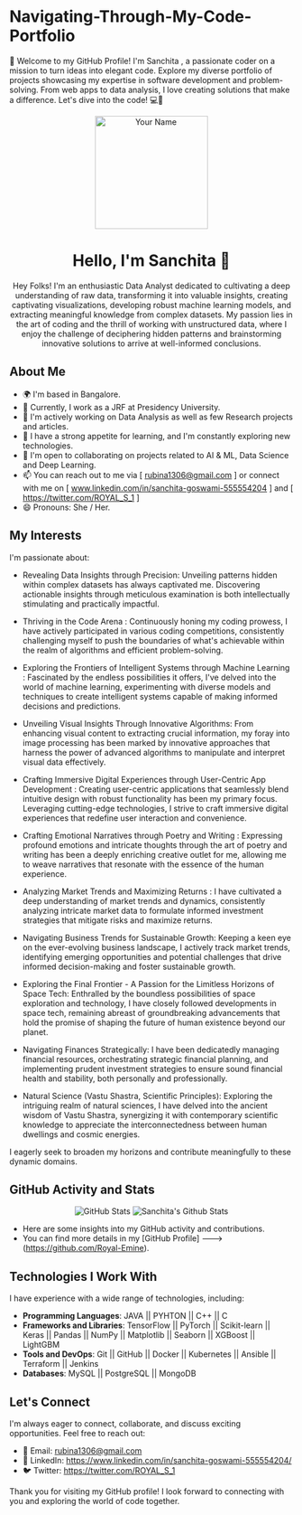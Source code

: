 # Navigating-Through-My-Code-Portfolio
👋 Welcome to my GitHub Profile! I'm Sanchita , a passionate coder on a mission to turn ideas into elegant code. Explore my diverse portfolio of projects showcasing my expertise in software development and problem-solving. From web apps to data analysis, I love creating solutions that make a difference. Let's dive into the code! 💻🚀
<!-- Header Section -->
<p align="center">
  <img src="https://avatars.githubusercontent.com/u/112507451?v=4" alt="Your Name" width="200" height="200">
</p>

<h1 align="center">Hello, I'm Sanchita 👋</h1>

<p align="center">
  Hey Folks! I'm an enthusiastic Data Analyst dedicated to cultivating a deep understanding of raw data, transforming it into valuable insights, creating captivating visualizations, developing robust machine learning models, and extracting meaningful knowledge from complex datasets. My passion lies in the art of coding and the thrill of working with unstructured data, where I enjoy the challenge of deciphering hidden patterns and brainstorming innovative solutions to arrive at well-informed conclusions.
</p>

<!-- About Me Section -->
## About Me

- 🌍 I'm based in Bangalore.
- 💼 Currently, I work as a JRF at Presidency University.
- 🔭 I'm actively working on Data Analysis as well as few Research projects and articles.
- 🌱 I have a strong appetite for learning, and I'm constantly exploring new technologies.
- 👯 I'm open to collaborating on projects related to AI & ML, Data Science and Deep Learning.
- 📫 You can reach out to me via [ rubina1306@gmail.com ] or connect with me on [ www.linkedin.com/in/sanchita-goswami-555554204 ] and [ https://twitter.com/ROYAL_S_1 ]
- 😄 Pronouns: She / Her.

<!-- Interests Section ---->
## My Interests

I'm passionate about:

- Revealing Data Insights through Precision: Unveiling patterns hidden within complex datasets has always captivated me. Discovering actionable insights through meticulous examination is both intellectually stimulating and practically impactful.

- Thriving in the Code Arena : Continuously honing my coding prowess, I have actively participated in various coding competitions, consistently challenging myself to push the boundaries of what's achievable within the realm of algorithms and efficient problem-solving.

- Exploring the Frontiers of Intelligent Systems through Machine Learning : Fascinated by the endless possibilities it offers, I've delved into the world of machine learning, experimenting with diverse models and techniques to create intelligent systems capable of making informed decisions and predictions.

- Unveiling Visual Insights Through Innovative Algorithms: From enhancing visual content to extracting crucial information, my foray into image processing has been marked by innovative approaches that harness the power of advanced algorithms to manipulate and interpret visual data effectively.

- Crafting Immersive Digital Experiences through User-Centric App Development : Creating user-centric applications that seamlessly blend intuitive design with robust functionality has been my primary focus. Leveraging cutting-edge technologies, I strive to craft immersive digital experiences that redefine user interaction and convenience.

- Crafting Emotional Narratives through Poetry and Writing : Expressing profound emotions and intricate thoughts through the art of poetry and writing has been a deeply enriching creative outlet for me, allowing me to weave narratives that resonate with the essence of the human experience.

- Analyzing Market Trends and Maximizing Returns : I have cultivated a deep understanding of market trends and dynamics, consistently analyzing intricate market data to formulate informed investment strategies that mitigate risks and maximize returns.

- Navigating Business Trends for Sustainable Growth: Keeping a keen eye on the ever-evolving business landscape, I actively track market trends, identifying emerging opportunities and potential challenges that drive informed decision-making and foster sustainable growth.

- Exploring the Final Frontier - A Passion for the Limitless Horizons of Space Tech: Enthralled by the boundless possibilities of space exploration and technology, I have closely followed developments in space tech, remaining abreast of groundbreaking advancements that hold the promise of shaping the future of human existence beyond our planet.

- Navigating Finances Strategically: I have been dedicatedly managing financial resources, orchestrating strategic financial planning, and implementing prudent investment strategies to ensure sound financial health and stability, both personally and professionally.

- Natural Science (Vastu Shastra, Scientific Principles): Exploring the intriguing realm of natural sciences, I have delved into the ancient wisdom of Vastu Shastra, synergizing it with contemporary scientific knowledge to appreciate the interconnectedness between human dwellings and cosmic energies.

I eagerly seek to broaden my horizons and contribute meaningfully to these dynamic domains.

<!-- GitHub Stats Section -->
## GitHub Activity and Stats

<p align="center">
  <img src="https://github-readme-stats.vercel.app/api?username=Royal-Emine&theme=merko&show_icons=true&hide_border=false&count_private=true" alt="GitHub Stats">
  <img src="https://github-readme-streak-stats.herokuapp.com/?user=Royal-Emine&theme=merko&hide_border=false" alt="Sanchita's Github Stats ">
</p>

- Here are some insights into my GitHub activity and contributions.
- You can find more details in my [GitHub Profile] ---> (https://github.com/Royal-Emine).

<!-- Top Projects Section 
## Top Projects

Here are some of my noteworthy projects:

1. [Project Name 1](Link to Project 1)
   - Description: Provide a brief description of the project.
   - Technologies Used: List the technologies, libraries, and languages used.
   - Achievements: Mention any notable accomplishments or impact.
   
2. [Project Name 2](Link to Project 2)
   - Description: Describe the project's purpose and functionality.
   - Technologies Used: Enumerate the technologies applied.
   - Contributions: Highlight your role and contributions.
   
3. [Project Name 3](Link to Project 3)
   - Description: Explain the project's significance and goals.
   - Tech Stack: Specify the technology stack employed.
   - Outcomes: Share any results, feedback, or lessons learned.

<!-- Technologies Section -->
## Technologies I Work With

I have experience with a wide range of technologies, including:

- **Programming Languages**:     JAVA || PYHTON || C++ || C 
- **Frameworks and Libraries**:  TensorFlow || PyTorch || Scikit-learn || Keras || Pandas || NumPy || Matplotlib || Seaborn || XGBoost || LightGBM 
- **Tools and DevOps**:          Git || GitHub || Docker || Kubernetes || Ansible || Terraform || Jenkins
- **Databases**:                 MySQL || PostgreSQL || MongoDB

<!-- Contact Section -->
## Let's Connect

I'm always eager to connect, collaborate, and discuss exciting opportunities. Feel free to reach out:

- 📧 Email: rubina1306@gmail.com
- 💬 LinkedIn: https://www.linkedin.com/in/sanchita-goswami-555554204/
- 🐦 Twitter: https://twitter.com/ROYAL_S_1
<!-- 🌐 Personal Website: [Your Website URL] -->

Thank you for visiting my GitHub profile! I look forward to connecting with you and exploring the world of code together.

